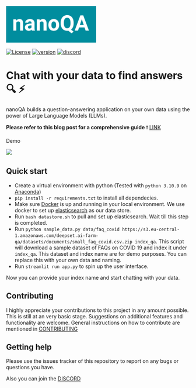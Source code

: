 <!-- # nanoQA -->
<img src="./utils/logo.jpg" height="100">

[![License](https://img.shields.io/badge/License-Apache%202.0-blue.svg)](https://github.com/miranthajayatilake/kudle/blob/main/LICENSE) [![version](https://img.shields.io/badge/version-0.2-yellow)]() [![discord](https://img.shields.io/badge/chat-discord-blueviolet)](https://discord.gg/UgeAukFB)



# Chat with your data to find answers :mag: :zap: 

nanoQA builds a question-answering application on your own data using the power of Large Language Models (LLMs).

**Please refer to this blog post for a comprehensive guide** :heavy_exclamation_mark: [LINK]()

Demo

<img src="./utils/demo.gif">

## Quick start

- Create a virtual environment with python (Tested with `python 3.10.9` on [Anaconda](https://www.anaconda.com/))
- `pip install -r requirements.txt` to install all dependecies.
- Make sure [Docker](https://www.docker.com/) is up and running in your local environment. We use docker to set up [elasticsearch](https://www.elastic.co/guide/en/elasticsearch/reference/current/docker.html) as our data store.
- Run `bash datastore.sh` to pull and set up elasticsearch. Wait till this step is completed.
- Run `python sample_data.py data/faq_covid https://s3.eu-central-1.amazonaws.com/deepset.ai-farm-qa/datasets/documents/small_faq_covid.csv.zip index_qa`. This script will download a sample dataset of FAQs on COVID 19 and index it under `index_qa`. This dataset and index name are for demo purposes. You can replace this with your own data and naming.
- Run `streamlit run app.py` to spin up the user interface.

Now you can provide your index name and start chatting with your data.

## Contributing

I highly appreciate your contributions to this project in any amount possible. This is still at an very basic stage. Suggestions on additional features and functionality are welcome. General instructions on how to contribute are mentioned in [CONTRIBUTING](CONTRIBUTING.md)

## Getting help

Please use the issues tracker of this repository to report on any bugs or questions you have.

Also you can join the [DISCORD](https://discord.gg/UgeAukFB)